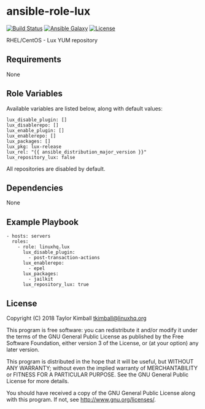 # ansible-role-lux

[![Build Status](https://travis-ci.org/linuxhq/ansible-role-lux.svg?branch=master)](https://travis-ci.org/linuxhq/ansible-role-lux)
[![Ansible Galaxy](https://img.shields.io/badge/ansible--galaxy-lux-blue.svg?style=flat)](https://galaxy.ansible.com/linuxhq/lux)
[![License](https://img.shields.io/badge/license-GPLv3-brightgreen.svg?style=flat)](COPYING)

RHEL/CentOS - Lux YUM repository

## Requirements

None

## Role Variables

Available variables are listed below, along with default values:

    lux_disable_plugin: []
    lux_disablerepo: []
    lux_enable_plugin: []
    lux_enablerepo: []
    lux_packages: []
    lux_pkg: lux-release
    lux_rel: "{{ ansible_distribution_major_version }}"
    lux_repository_lux: false

All repositories are disabled by default.

## Dependencies

None

## Example Playbook

    - hosts: servers
      roles:
        - role: linuxhq.lux
          lux_disable_plugin:
            - post-transaction-actions
          lux_enablerepo:
            - epel
          lux_packages:
            - jailkit
          lux_repository_lux: true

## License

Copyright (C) 2018 Taylor Kimball <tkimball@linuxhq.org>

This program is free software: you can redistribute it and/or modify
it under the terms of the GNU General Public License as published by
the Free Software Foundation, either version 3 of the License, or
(at your option) any later version.

This program is distributed in the hope that it will be useful,
but WITHOUT ANY WARRANTY; without even the implied warranty of
MERCHANTABILITY or FITNESS FOR A PARTICULAR PURPOSE. See the
GNU General Public License for more details.

You should have received a copy of the GNU General Public License
along with this program. If not, see <http://www.gnu.org/licenses/>.
